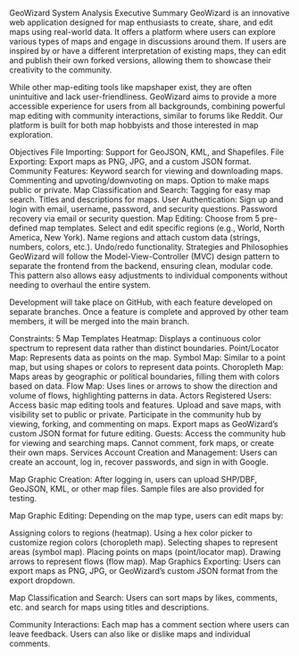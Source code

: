 GeoWizard
System Analysis
Executive Summary
GeoWizard is an innovative web application designed for map enthusiasts to create, share, and edit maps using real-world data. It offers a platform where users can explore various types of maps and engage in discussions around them. If users are inspired by or have a different interpretation of existing maps, they can edit and publish their own forked versions, allowing them to showcase their creativity to the community.

While other map-editing tools like mapshaper exist, they are often unintuitive and lack user-friendliness. GeoWizard aims to provide a more accessible experience for users from all backgrounds, combining powerful map editing with community interactions, similar to forums like Reddit. Our platform is built for both map hobbyists and those interested in map exploration.

Objectives
File Importing: Support for GeoJSON, KML, and Shapefiles.
File Exporting: Export maps as PNG, JPG, and a custom JSON format.
Community Features:
Keyword search for viewing and downloading maps.
Commenting and upvoting/downvoting on maps.
Option to make maps public or private.
Map Classification and Search:
Tagging for easy map search.
Titles and descriptions for maps.
User Authentication:
Sign up and login with email, username, password, and security questions.
Password recovery via email or security question.
Map Editing:
Choose from 5 pre-defined map templates.
Select and edit specific regions (e.g., World, North America, New York).
Name regions and attach custom data (strings, numbers, colors, etc.).
Undo/redo functionality.
Strategies and Philosophies
GeoWizard will follow the Model-View-Controller (MVC) design pattern to separate the frontend from the backend, ensuring clean, modular code. This pattern also allows easy adjustments to individual components without needing to overhaul the entire system.

Development will take place on GitHub, with each feature developed on separate branches. Once a feature is complete and approved by other team members, it will be merged into the main branch.

Constraints: 5 Map Templates
Heatmap: Displays a continuous color spectrum to represent data rather than distinct boundaries.
Point/Locator Map: Represents data as points on the map.
Symbol Map: Similar to a point map, but using shapes or colors to represent data points.
Choropleth Map: Maps areas by geographic or political boundaries, filling them with colors based on data.
Flow Map: Uses lines or arrows to show the direction and volume of flows, highlighting patterns in data.
Actors
Registered Users:
Access basic map editing tools and features.
Upload and save maps, with visibility set to public or private.
Participate in the community hub by viewing, forking, and commenting on maps.
Export maps as GeoWizard’s custom JSON format for future editing.
Guests:
Access the community hub for viewing and searching maps.
Cannot comment, fork maps, or create their own maps.
Services
Account Creation and Management: Users can create an account, log in, recover passwords, and sign in with Google.

Map Graphic Creation: After logging in, users can upload SHP/DBF, GeoJSON, KML, or other map files. Sample files are also provided for testing.

Map Graphic Editing: Depending on the map type, users can edit maps by:

Assigning colors to regions (heatmap).
Using a hex color picker to customize region colors (choropleth map).
Selecting shapes to represent areas (symbol map).
Placing points on maps (point/locator map).
Drawing arrows to represent flows (flow map).
Map Graphics Exporting: Users can export maps as PNG, JPG, or GeoWizard’s custom JSON format from the export dropdown.

Map Classification and Search: Users can sort maps by likes, comments, etc. and search for maps using titles and descriptions.

Community Interactions: Each map has a comment section where users can leave feedback. Users can also like or dislike maps and individual comments.
